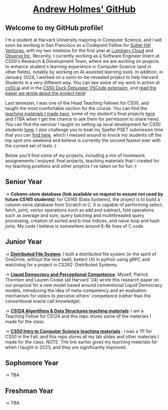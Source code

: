 <h1 align="center">
  <u> Andrew Holmes' GitHub </u>
</h1>

## Welcome to my GitHub profile!

I'm a student at Harvard University majoring in Computer Science, and I will soon be working in San Francisco as a Codepoint Fellow for [Sutter Hill Ventures](https://shv.com/), with my two rotations for the first year at [Luminary Cloud](https://www.luminarycloud.com/) and [Observe Inc](https://www.observeinc.com/). Recently, I currently working as a Software Engineer Intern at CS50's Research & Development Team, where we are working on  projects to enhance student's learning experience in Computer Science (and in other fields), notably by working on AI-assisted learning tools. In addition, in January 2024, I worked on a soon-to-be-revealed project to help Harvard Students in a very different way. You can see some of my work in action at [cs50.ai](https://cs50.ai/) and in the [CS50 Duck Debugger VSCode extension](https://marketplace.visualstudio.com/items?itemName=CS50.ddb50), and [read the paper we wrote about the project here](https://cs.harvard.edu/malan/publications/V1fp0567-liu.pdf)!

Last semester, I was one of the Head Teaching Fellows for CS50, and taught the most comfortable section for the course. You can find the [teaching materials I made here](https://github.com/ACHolmes/cs50_tf_f23), some of my student's final projects [here](https://www.youtube.com/watch?v=dWCk8wdvXPA) and {TBA when I get the chance to ask them for permission to share here}. You can find the seminar I taught on setting up local development for CS50 students [here](https://youtu.be/vQd_fxzCIs0?si=mLFVp9nhtWm6xXuC). I also challenge you to beat my Speller PSET submission time that you can [find here](https://speller.cs50.net/cs50/problems/2023/fall/challenges/speller), which I messed around to knock my students off the top spot one weekend and believe is currently the second fastest ever with the current set of tests :)

Below you'll find some of my projects, including a mix of homework assignements I enjoyed, final projects, teaching materials that I created for my teaching positions and other projects I've taken on for fun :)

## Senior Year
-> <b> Column-store database (link available on request to ensure not used by future CS165 students)</b>: for CS165 (Data Systems), the project is to build a column-store database from Scratch in C. It is capable of performing select, fetch, print, vector operations such as add and subtract, fold operations such as average and sum, query batching and multithreaded query processing, creation of sorted and b-tree indices, and naive loop and hash joins. My code I believe is somewhere around 6-8k lines of C code. 

## Junior Year
-> <b>[Distributed File System](https://github.com/ACHolmes/distributed-file-system)</b>: I built a distributed file system (in the spirit of OneDrive, without the nice (well, better) UI) in python using gRPC and watchdog for a project in CS262: Distributed Systems.

-> <b>[Liquid Democracy and Perceptional Competence](https://github.com/ACHolmes/perceptional-competence)</b>: Myself, Patrick Thornton and Lauren Cooke (all Harvard '24) wrote this research paper on our proposal for a new model based around conventional Liquid Democracy models, introducing the idea of meta-competency and an evaluation mechanism for voters to perceive others' competence (rather than the conventional oracle call knowledge).

-> <b>[CS124 Algorithms & Data Structures teaching materials](https://github.com/ACHolmes/CS124-TF-S23)</b>: I am a Teaching Fellow for CS124 and this repo stores some of the materials I made for the class.

-> <b>[CS50 Intro to Computer Science teaching materials](https://github.com/ACHolmes/CS50TF-2022F) </b>: I was a TF for CS50 in the Fall, and this repo stores all my lab slides and other materials I made for the class. NOTE: The link earlier gives my teaching materials for when I taught in 2023, and they are significantly improved.

## Sophomore Year
-> TBA

## Freshman Year
-> TBA
<!--
**ACHolmes/ACHolmes** is a ✨ _special_ ✨ repository because its `README.md` (this file) appears on your GitHub profile.

Here are some ideas to get you started:

- 🔭 I’m currently working on ...
- 🌱 I’m currently learning ...
- 👯 I’m looking to collaborate on ...
- 🤔 I’m looking for help with ...
- 💬 Ask me about ...
- 📫 How to reach me: ...
- 😄 Pronouns: ...
- ⚡ Fun fact: ...
-->
